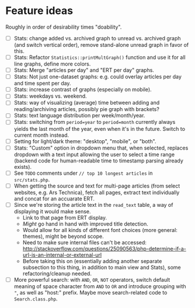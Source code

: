 # Feature ideas

Roughly in order of desirability times "doability".

- [ ] Stats: change added vs. archived graph to unread vs. archived graph (and switch vertical order), remove stand-alone unread graph in favor of this.
- [ ] Stats: Refactor `Statistics::printMultGraph()` function and use it for all line graphs, define more colors.
- [ ] Stats: Merge "articles per day" and "ERT per day" graphs.
- [ ] Stats: Not just one-dataset graphs: e.g. could overlay articles per day and time spent per day.
- [ ] Stats: increase contrast of graphs (especially on mobile).
- [ ] Stats: weekdays vs. weekend.
- [ ] Stats: way of visualizing (average) time between adding and reading/archiving articles, possibly pie graph with brackets?
- [ ] Stats: text language distribution per week/month/year.
- [ ] Stats: switching from `period=year` to `period=month` currently always yields the last month of the year, even when it's in the future. Switch to current month instead.
- [ ] Setting for light/dark theme: "desktop", "mobile", or "both".
- [ ] Stats: "Custom" option in dropdown menu that, when selected, replaces dropdown with a text input allowing the user to select a time range (backend code for human-readable time to timestamp parsing already exists).
- [ ] See `TODO` comments under `// top 10 longest articles` in `src/stats.php`.
- [ ] When getting the source and text for multi-page articles (from select websites, e.g. Ars Technica), fetch all pages, extract text individually and concat for an accuarate ERT.
- [ ] Since we're storing the article text in the `read_text` table, a way of displaying it would make sense.
    - Link to that page from ERT display.
    - *Might* go hand in hand with improved title detection.
    - Would allow for all kinds of different font choices (more general: themes), might be beyond scope.
    - Need to make sure internal files can't be accessed: http://stackoverflow.com/questions/25090563/php-determine-if-a-url-is-an-internal-or-external-url
    - Before taking this on (essentially adding another separate subsection to this thing, in addition to main view and Stats), some refactoring/cleanup needed.
- [ ] More powerful search: with `AND`, `OR`, `NOT` operators, switch default meaning of space character from `AND` to `OR` and introduce grouping with `"`, as well as "host:" prefix. Maybe move search-related code to `Search.class.php`.
